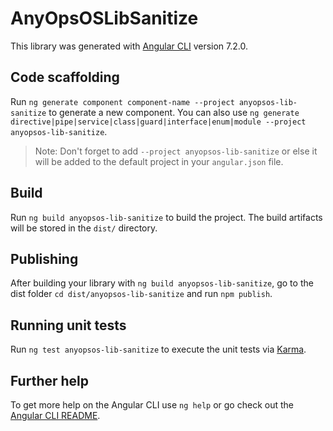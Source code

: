 # AnyOpsOSLibSanitize

This library was generated with [Angular CLI](https://github.com/angular/angular-cli) version 7.2.0.

## Code scaffolding

Run `ng generate component component-name --project anyopsos-lib-sanitize` to generate a new component. You can also use `ng generate directive|pipe|service|class|guard|interface|enum|module --project anyopsos-lib-sanitize`.
> Note: Don't forget to add `--project anyopsos-lib-sanitize` or else it will be added to the default project in your `angular.json` file. 

## Build

Run `ng build anyopsos-lib-sanitize` to build the project. The build artifacts will be stored in the `dist/` directory.

## Publishing

After building your library with `ng build anyopsos-lib-sanitize`, go to the dist folder `cd dist/anyopsos-lib-sanitize` and run `npm publish`.

## Running unit tests

Run `ng test anyopsos-lib-sanitize` to execute the unit tests via [Karma](https://karma-runner.github.io).

## Further help

To get more help on the Angular CLI use `ng help` or go check out the [Angular CLI README](https://github.com/angular/angular-cli/blob/master/README.md).
